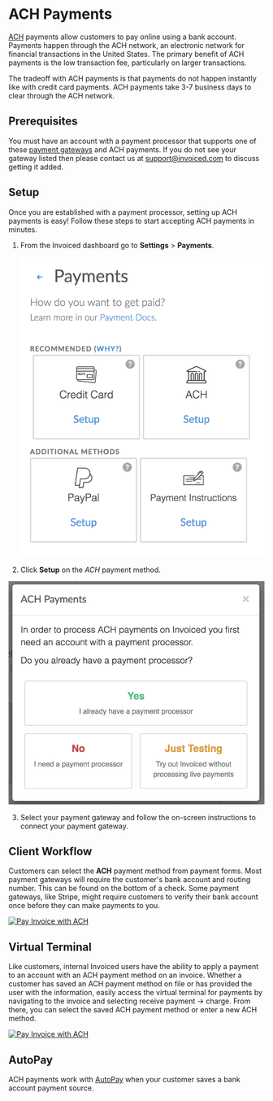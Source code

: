 # ACH Payments

[ACH](https://en.wikipedia.org/wiki/Automated_Clearing_House) payments allow customers to pay online using a bank account. Payments happen through the ACH network, an electronic network for financial transactions in the United States. The primary benefit of ACH payments is the low transaction fee, particularly on larger transactions.

The tradeoff with ACH payments is that payments do not happen instantly like with credit card payments. ACH payments take 3-7 business days to clear through the ACH network.

## Prerequisites

You must have an account with a payment processor that supports one of these [payment gateways](gateways) and ACH payments. If you do not see your gateway listed then please contact us at [support@invoiced.com](mailto:support@invoiced.com) to discuss getting it added.

## Setup

Once you are established with a payment processor, setting up ACH payments is easy! Follow these steps to start accepting ACH payments in minutes.

1. From the Invoiced dashboard go to **Settings** > **Payments**.

   [![Payment Settings](../img/payment-settings.png)](../img/payment-settings.png)

2. Click **Setup** on the *ACH* payment method.

  [![ACH Setup](../img/ach-setup.png)](../img/ach-setup.png)

3. Select your payment gateway and follow the on-screen instructions to connect your payment gateway.

## Client Workflow

Customers can select the **ACH** payment method from payment forms. Most payment gateways will require the customer's bank account and routing number. This can be found on the bottom of a check. Some payment gateways, like Stripe, might require customers to verify their bank account once before they can make payments to you.

[![Pay Invoice with ACH](/docs/img/pay-invoice-ach.png)](/docs/img/pay-invoice-ach.png)

## Virtual Terminal

Like customers, internal Invoiced users have the ability to apply a payment to an account with an ACH payment method on an invoice. Whether a customer has saved an ACH payment method on file or has provided the user with the information, easily access the virtual terminal for payments by navigating to the invoice and selecting receive payment -> charge. From there, you can select the saved ACH payment method or enter a new ACH method.

[![Pay Invoice with ACH](/docs/img/ach-terminal-payment.gif)](/ach-terminal-payment.gif)

## AutoPay

ACH payments work with [AutoPay](/docs/payments/autopay) when your customer saves a bank account payment source.